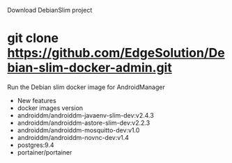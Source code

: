 Download DebianSlim project

# git clone https://github.com/EdgeSolution/Debian-slim-docker-admin.git

Run the Debian slim docker image for AndroidManager


 - New features
 - docker images version
  - androiddm/androiddm-javaenv-slim-dev:v2.4.3 
  - androiddm/androiddm-astore-slim-dev:v2.2.3
  - androiddm/androiddm-mosquitto-dev:v1.0
  - androiddm/androiddm-novnc-dev:v1.4
  - postgres:9.4
  - portainer/portainer
